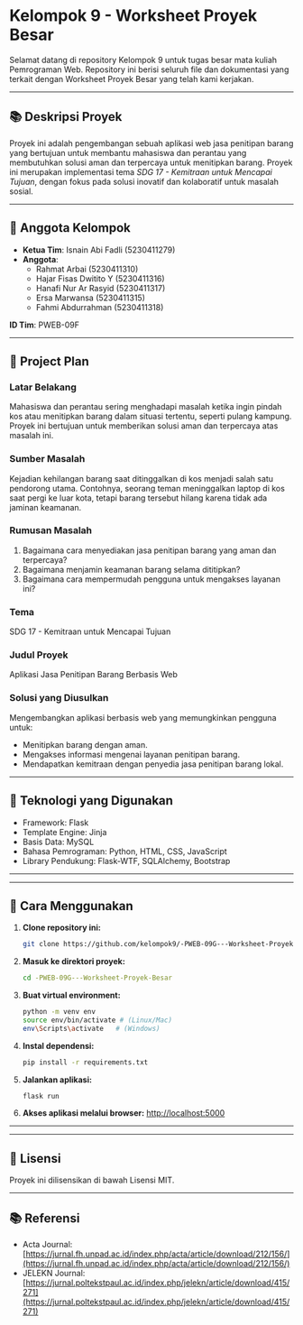 # Kelompok 9 - Worksheet Proyek Besar

Selamat datang di repository Kelompok 9 untuk tugas besar mata kuliah Pemrograman Web. Repository ini berisi seluruh file dan dokumentasi yang terkait dengan Worksheet Proyek Besar yang telah kami kerjakan.

---

## 📚 Deskripsi Proyek
Proyek ini adalah pengembangan sebuah aplikasi web jasa penitipan barang yang bertujuan untuk membantu mahasiswa dan perantau yang membutuhkan solusi aman dan terpercaya untuk menitipkan barang. Proyek ini merupakan implementasi tema *SDG 17 - Kemitraan untuk Mencapai Tujuan*, dengan fokus pada solusi inovatif dan kolaboratif untuk masalah sosial.

---

## 👥 Anggota Kelompok
- **Ketua Tim**: Isnain Abi Fadli (5230411279)
- **Anggota**:
  - Rahmat Arbai (5230411310)
  - Hajar Fisas Dwitito Y (5230411316)
  - Hanafi Nur Ar Rasyid (5230411317)
  - Ersa Marwansa (5230411315)
  - Fahmi Abdurrahman (5230411318)

**ID Tim**: PWEB-09F

---

## 📐 Project Plan

### **Latar Belakang**
Mahasiswa dan perantau sering menghadapi masalah ketika ingin pindah kos atau menitipkan barang dalam situasi tertentu, seperti pulang kampung. Proyek ini bertujuan untuk memberikan solusi aman dan terpercaya atas masalah ini.

### **Sumber Masalah**
Kejadian kehilangan barang saat ditinggalkan di kos menjadi salah satu pendorong utama. Contohnya, seorang teman meninggalkan laptop di kos saat pergi ke luar kota, tetapi barang tersebut hilang karena tidak ada jaminan keamanan.

### **Rumusan Masalah**
1. Bagaimana cara menyediakan jasa penitipan barang yang aman dan terpercaya?
2. Bagaimana menjamin keamanan barang selama dititipkan?
3. Bagaimana cara mempermudah pengguna untuk mengakses layanan ini?

### **Tema**
SDG 17 - Kemitraan untuk Mencapai Tujuan

### **Judul Proyek**
Aplikasi Jasa Penitipan Barang Berbasis Web

### **Solusi yang Diusulkan**
Mengembangkan aplikasi berbasis web yang memungkinkan pengguna untuk:
- Menitipkan barang dengan aman.
- Mengakses informasi mengenai layanan penitipan barang.
- Mendapatkan kemitraan dengan penyedia jasa penitipan barang lokal.

---

## 🚀 Teknologi yang Digunakan
- Framework: Flask
- Template Engine: Jinja
- Basis Data: MySQL
- Bahasa Pemrograman: Python, HTML, CSS, JavaScript
- Library Pendukung: Flask-WTF, SQLAlchemy, Bootstrap

---

---

## 🔧 Cara Menggunakan

1. **Clone repository ini:**
   ```bash
   git clone https://github.com/kelompok9/-PWEB-09G---Worksheet-Proyek-Besar.git
   ```

2. **Masuk ke direktori proyek:**
   ```bash
   cd -PWEB-09G---Worksheet-Proyek-Besar
   ```

3. **Buat virtual environment:**
   ```bash
   python -m venv env
   source env/bin/activate # (Linux/Mac)
   env\Scripts\activate   # (Windows)
   ```

4. **Instal dependensi:**
   ```bash
   pip install -r requirements.txt
   ```

5. **Jalankan aplikasi:**
   ```bash
   flask run
   ```

6. **Akses aplikasi melalui browser:**
   [http://localhost:5000](http://localhost:5000)

---

---

## 📜 Lisensi
Proyek ini dilisensikan di bawah Lisensi MIT.

---

## 📚 Referensi
- Acta Journal: [https://jurnal.fh.unpad.ac.id/index.php/acta/article/download/212/156/](https://jurnal.fh.unpad.ac.id/index.php/acta/article/download/212/156/)
- JELEKN Journal: [https://jurnal.poltekstpaul.ac.id/index.php/jelekn/article/download/415/271](https://jurnal.poltekstpaul.ac.id/index.php/jelekn/article/download/415/271)


